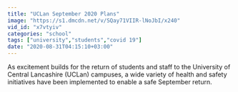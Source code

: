 ```yaml
---
title: "UCLan September 2020 Plans"
image: "https://s1.dmcdn.net/v/SQay71VIIR-lNoJbI/x240"
vid_id: "x7vtyiv"
categories: "school"
tags: ["university","students","covid 19"]
date: "2020-08-31T04:15:10+03:00"
---
```

As excitement builds for the return of students and staff to the University of Central Lancashire (UCLan) campuses, a wide variety of health and safety initiatives have been implemented to enable a safe September return.  <br>
